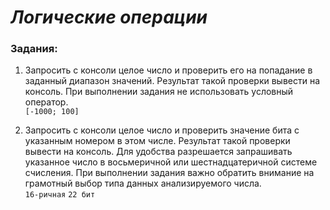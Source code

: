 # *Логические операции*

### Задания:

 1. Запросить с консоли целое число и проверить его на попадание в заданный диапазон
     значений. Результат такой проверки вывести на консоль. При выполнении задания не
     использовать условный оператор.  
`[-1000; 100]`

 2. Запросить с консоли целое число и проверить значение бита с указанным номером в этом
     числе. Результат такой проверки вывести на консоль. Для удобства разрешается
     запрашивать указанное число в восьмеричной или шестнадцатеричной системе счисления.
     При выполнении задания важно обратить внимание на грамотный выбор типа данных
     анализируемого числа.  
`16-ричная` `22 бит`

